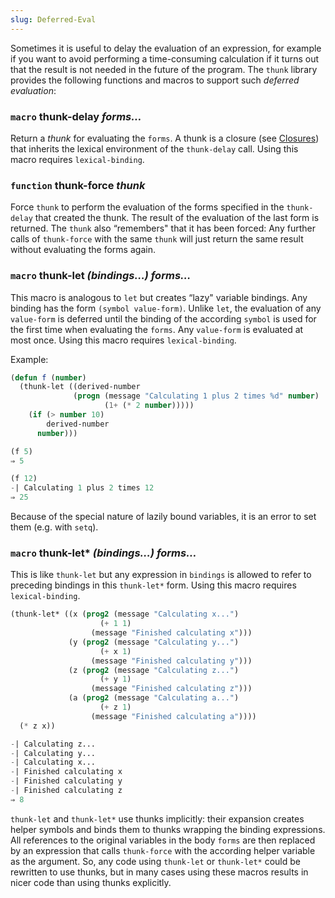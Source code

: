 ```yaml
---
slug: Deferred-Eval
---
```


Sometimes it is useful to delay the evaluation of an expression, for example if you want to avoid performing a time-consuming calculation if it turns out that the result is not needed in the future of the program. The `thunk` library provides the following functions and macros to support such *deferred evaluation*:

### <span className="tag macro">`macro`</span> **thunk-delay** *forms…*

Return a *thunk* for evaluating the `forms`. A thunk is a closure (see [Closures](/docs/elisp/Closures)) that inherits the lexical environment of the `thunk-delay` call. Using this macro requires `lexical-binding`.

### <span className="tag function">`function`</span> **thunk-force** *thunk*

Force `thunk` to perform the evaluation of the forms specified in the `thunk-delay` that created the thunk. The result of the evaluation of the last form is returned. The `thunk` also “remembers" that it has been forced: Any further calls of `thunk-force` with the same `thunk` will just return the same result without evaluating the forms again.

### <span className="tag macro">`macro`</span> **thunk-let** *(bindings…) forms…*

This macro is analogous to `let` but creates “lazy" variable bindings. Any binding has the form `(symbol value-form)`<!-- /@w -->. Unlike `let`, the evaluation of any `value-form` is deferred until the binding of the according `symbol` is used for the first time when evaluating the `forms`. Any `value-form` is evaluated at most once. Using this macro requires `lexical-binding`.

Example:

```lisp
(defun f (number)
  (thunk-let ((derived-number
              (progn (message "Calculating 1 plus 2 times %d" number)
                     (1+ (* 2 number)))))
    (if (> number 10)
        derived-number
      number)))
```



```lisp
(f 5)
⇒ 5
```



```lisp
(f 12)
-| Calculating 1 plus 2 times 12
⇒ 25
```



Because of the special nature of lazily bound variables, it is an error to set them (e.g. with `setq`).

### <span className="tag macro">`macro`</span> **thunk-let\*** *(bindings…) forms…*

This is like `thunk-let` but any expression in `bindings` is allowed to refer to preceding bindings in this `thunk-let*` form. Using this macro requires `lexical-binding`.

```lisp
(thunk-let* ((x (prog2 (message "Calculating x...")
                    (+ 1 1)
                  (message "Finished calculating x")))
             (y (prog2 (message "Calculating y...")
                    (+ x 1)
                  (message "Finished calculating y")))
             (z (prog2 (message "Calculating z...")
                    (+ y 1)
                  (message "Finished calculating z")))
             (a (prog2 (message "Calculating a...")
                    (+ z 1)
                  (message "Finished calculating a"))))
  (* z x))

-| Calculating z...
-| Calculating y...
-| Calculating x...
-| Finished calculating x
-| Finished calculating y
-| Finished calculating z
⇒ 8
```

`thunk-let` and `thunk-let*` use thunks implicitly: their expansion creates helper symbols and binds them to thunks wrapping the binding expressions. All references to the original variables in the body `forms` are then replaced by an expression that calls `thunk-force` with the according helper variable as the argument. So, any code using `thunk-let` or `thunk-let*` could be rewritten to use thunks, but in many cases using these macros results in nicer code than using thunks explicitly.
